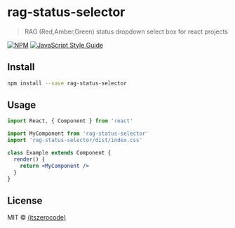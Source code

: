 # rag-status-selector

> RAG (Red,Amber,Green) status dropdown select box for react projects

[![NPM](https://img.shields.io/npm/v/rag-status-selector.svg)](https://www.npmjs.com/package/rag-status-selector) [![JavaScript Style Guide](https://img.shields.io/badge/code_style-standard-brightgreen.svg)](https://standardjs.com)

## Install

```bash
npm install --save rag-status-selector
```

## Usage

```jsx
import React, { Component } from 'react'

import MyComponent from 'rag-status-selector'
import 'rag-status-selector/dist/index.css'

class Example extends Component {
  render() {
    return <MyComponent />
  }
}
```

## License

MIT © [(itszerocode)](https://github.com/(itszerocode))
